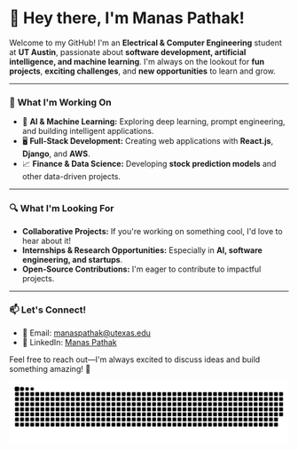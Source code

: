# 👋 Hey there, I'm Manas Pathak!

Welcome to my GitHub! I'm an **Electrical & Computer Engineering** student at **UT Austin**, passionate about **software development, artificial intelligence, and machine learning**. I'm always on the lookout for **fun projects**, **exciting challenges**, and **new opportunities** to learn and grow.

---

### 🚀 **What I'm Working On**
- 🧠 **AI & Machine Learning:** Exploring deep learning, prompt engineering, and building intelligent applications.
- 🖥️ **Full-Stack Development:** Creating web applications with **React.js**, **Django**, and **AWS**.
- 📈 **Finance & Data Science:** Developing **stock prediction models** and other data-driven projects.

---

### 🔍 **What I'm Looking For**
- **Collaborative Projects:** If you're working on something cool, I'd love to hear about it!
- **Internships & Research Opportunities:** Especially in **AI, software engineering, and startups**.
- **Open-Source Contributions:** I'm eager to contribute to impactful projects.

---

### 📫 **Let's Connect!**
- 📧 Email: [manaspathak@utexas.edu](mailto:manaspathak@utexas.edu)
- 🔗 LinkedIn: [Manas Pathak](https://www.linkedin.com/in/manasp123/)

Feel free to reach out—I'm always excited to discuss ideas and build something amazing! 🚀

<picture>
  <source media="(prefers-color-scheme: dark)" srcset="https://raw.githubusercontent.com/Manas2006/Manas2006/output/github-contribution-grid-snake-dark.svg">
  <source media="(prefers-color-scheme: light)" srcset="https://raw.githubusercontent.com/Manas2006/Manas2006/output/github-contribution-grid-snake.svg">
  <img alt="github contribution grid snake animation" src="https://raw.githubusercontent.com/Manas2006/Manas2006/output/github-contribution-grid-snake.svg">
</picture>
